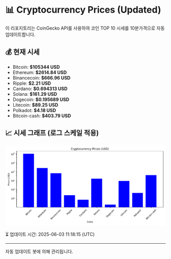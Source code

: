 
# 📊 Cryptocurrency Prices (Updated)

이 리포지토리는 CoinGecko API를 사용하여 코인 TOP 10 시세를 10분가격으로 자동 업데이트합니다.

## 💰 현재 시세
- Bitcoin: **$105344 USD**
- Ethereum: **$2614.84 USD**
- Binancecoin: **$666.96 USD**
- Ripple: **$2.21 USD**
- Cardano: **$0.694313 USD**
- Solana: **$161.29 USD**
- Dogecoin: **$0.195689 USD**
- Litecoin: **$89.25 USD**
- Polkadot: **$4.18 USD**
- Bitcoin-cash: **$403.79 USD**

## 📈 시세 그래프 (로그 스케일 적용)
![Crypto Prices](crypto_prices.png)

⏳ 업데이트 시간: 2025-06-03 11:18:15 (UTC)

---
자동 업데이트 봇에 의해 관리됩니다.
